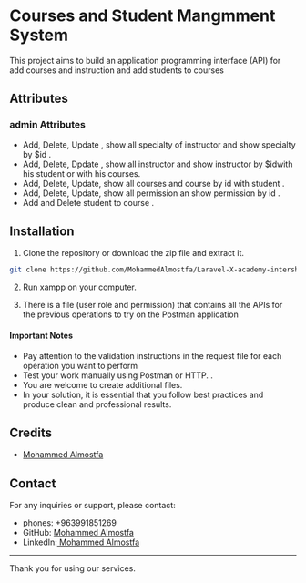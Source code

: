 # Courses and Student Mangmment System

This project aims to build an application programming interface (API) for add courses and instruction and add students to courses

## Attributes

### admin Attributes

-   Add, Delete, Update , show all specialty of instructor and show specialty by $id .
-   Add, Delete, Dpdate , show all instructor and show instructor by $idwith his student or with his courses.
-   Add, Delete, Update, show all courses and course by id with student .
-   Add, Delete, Update, show all permission an show permission by id .
-   Add and Delete student to course .

## Installation

1. Clone the repository or download the zip file and extract it.

```bash
git clone https://github.com/MohammedAlmostfa/Laravel-X-academy-intership/tree/main/Users%20Roles%20an%20permission
```

2. Run xampp on your computer.

3. There is a file (user role and permission) that contains all the APIs for the previous operations to try on the Postman application

#### Important Notes

-   Pay attention to the validation instructions in the request file for each operation you want to perform
-   Test your work manually using Postman or HTTP. .
-   You are welcome to create additional files.
-   In your solution, it is essential that you follow best practices and produce clean and professional results.

## Credits

-   [Mohammed Almostfa ](https://github.com/MohammedAlmostfa)

## Contact

For any inquiries or support, please contact:

-   phones: +963991851269
-   GitHub: [Mohammed Almostfa ](https://github.com/MohammedAlmostfa)
-   LinkedIn:[ Mohammed Almostfa](https://www.linkedin.com/in/mohammed-almostfa-63b3a7240/)

---

Thank you for using our services.
